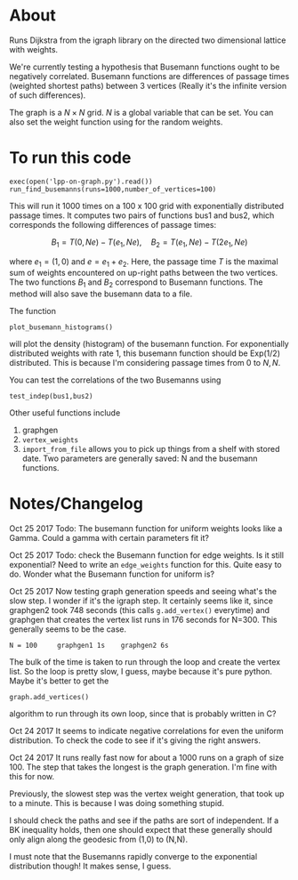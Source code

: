 # About

Runs Dijkstra from the igraph library on the directed two dimensional lattice with weights. 

We're currently testing a hypothesis that Busemann functions ought to be negatively correlated.
Busemann functions are differences of passage times (weighted shortest paths) between 3 vertices (Really it's the infinite version of such differences).

The graph is a $N \times N$ grid. $N$ is a global variable that can be set. You can also set the weight function using for the random weights.

# To run this code

    exec(open('lpp-on-graph.py').read())
    run_find_busemanns(runs=1000,number_of_vertices=100)

This will run it 1000 times on a 100 x 100 grid with exponentially distributed passage times. 
It computes two pairs of functions bus1 and bus2, which corresponds the following differences of passage times:

$$ B_1 = T(0,Ne) - T(e_1,Ne), \quad B_2 = T(e_1,Ne) - T(2e_1,Ne)$$

where $e_1 = (1,0)$ and $e = e_1 + e_2$. Here, the passage time $T$ is the maximal sum of weights encountered on up-right paths between the two vertices. The two functions $B_1$ and $B_2$ correspond to Busemann functions. The method will also save the busemann data to a file.

The function

    plot_busemann_histograms()

will plot the density (histogram) of the busemann function. For exponentially distributed weights with rate $1$, this busemann function should be Exp(1/2) distributed. This is because I'm considering passage times from $0$ to $N,N$.

You can test the correlations of the two Busemanns using

    test_indep(bus1,bus2)

Other useful functions include

1.  graphgen
1.  `vertex_weights`
1.  `import_from_file` allows you to pick up things from a shelf with stored date. Two parameters are generally saved: N and the busemann functions.

# Notes/Changelog

Oct 25 2017 Todo: The busemann function for uniform weights looks like a Gamma. Could a gamma with certain parameters fit it?

Oct 25 2017 Todo: check the Busemann function for edge weights. Is it still exponential? Need to write an `edge_weights` function for this. Quite easy to do. Wonder what the Busemann function for uniform is?

Oct 25 2017 Now testing graph generation speeds and seeing what's the slow step. I wonder if it's the igraph step. It certainly seems like it, since graphgen2 took 748 seconds (this calls `g.add_vertex()` everytime) and graphgen that creates the vertex list runs in 176 seconds for N=300. This generally seems to be the case.

    N = 100     graphgen1 1s    graphgen2 6s

The bulk of the time is taken to run through the loop and create the vertex list. So the loop is pretty slow, I guess, maybe because it's pure python. Maybe it's better to get the 

    graph.add_vertices()

algorithm to run through its own loop, since that is probably written in C?

Oct 24 2017 It seems to indicate negative correlations for even the uniform distribution. To check the code to see if it's giving the right answers.

Oct 24 2017 It runs really fast now for about a 1000 runs on a graph of size 100. The step that takes the longest is the graph generation. I'm fine with this for now.

Previously, the slowest step was the vertex weight generation, that took up to a minute. This is because I was doing something stupid.

I should check the paths and see if the paths are sort of independent. If a BK inequality holds, then one should expect that these generally should only align along the geodesic from (1,0) to (N,N).

I must note that the Busemanns rapidly converge to the exponential distribution though! It makes sense, I guess.


